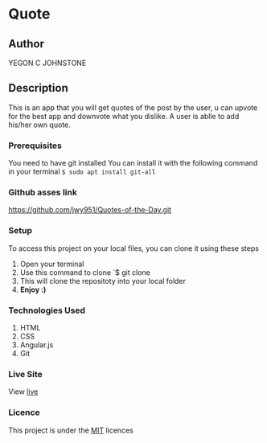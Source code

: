 # Quote
## Author
YEGON C JOHNSTONE
## Description
This is an app that you will get quotes of the post by the user, u can upvote for the best app and downvote what you dislike. A user is ablle to add his/her own quote.
### Prerequisites
You need to have git installed
You can install it with the following command in your terminal
`$ sudo apt install git-all`
### Github asses link
https://github.com/jwy951/Quotes-of-the-Day.git
### Setup
To access this project on your local files, you can clone it using these steps
1. Open your terminal
1. Use this command to clone `$ git clone 
1. This will clone the repositoty into your local folder
1. __Enjoy :)__
### Technologies Used
1. HTML
1. CSS
1. Angular.js
1. Git

### Live Site
View [live](https://jwy951.github.io/Quotes-of-the-Day/)
### Licence
This project is under the  [MIT](LICENSE) licences